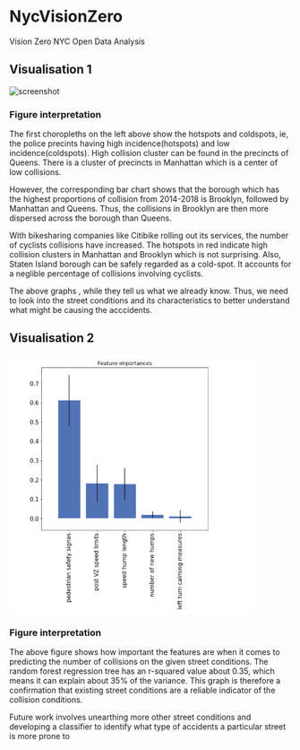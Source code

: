 # NycVisionZero
 Vision Zero NYC Open Data Analysis

## Visualisation 1
![screenshot](final.png)

### Figure interpretation
The first choropleths on the left above show the hotspots and coldspots, ie, the police precints having high incidence(hotspots) and low incidence(coldspots). High collision cluster can be found in the precincts of Queens. There is a cluster of precincts in Manhattan which is a center of low collisions.

However, the corresponding bar chart shows that the borough which has the highest proportions of collision from 2014-2018 is Brooklyn, followed by Manhattan and Queens. Thus, the collisions in Brooklyn are then more dispersed across the borough than Queens.

With bikesharing companies like Citibike rolling out its services, the number of cyclists collisions have increased. The hotspots in red indicate high collision clusters in Manhattan and Brooklyn which is not surprising. Also, Staten Island borough can be safely regarded as a cold-spot. It accounts for a neglible percentage of collisions involving cyclists.

The above graphs , while they tell us what we already know. Thus, we need to look into the street conditions and its characteristics to better understand what might be causing the acccidents.

## Visualisation 2
![screenshot](fig2.png)


### Figure interpretation
The above figure shows how important the features are when it comes to predicting the number of collisions on the given street conditions. The random forest regression tree has an r-squared value about 0.35, which means it can explain about 35% of the variance. This graph is therefore a confirmation that existing street conditions are a reliable indicator of the collision conditions.

Future work involves unearthing more other street conditions and developing a classifier to identify what type of accidents a particular street is more prone to

